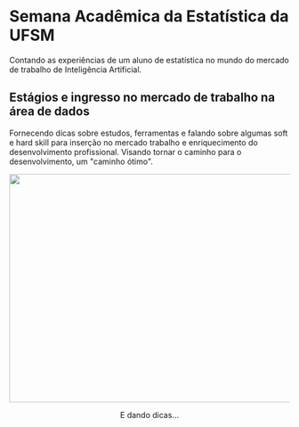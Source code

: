 # Semana Acadêmica da Estatística da UFSM

Contando as experiências de um aluno de estatística no mundo do mercado de trabalho de Inteligência Artificial.

## Estágios e ingresso no mercado de trabalho na área de dados

Fornecendo dicas sobre estudos, ferramentas e falando sobre algumas soft e hard skill para inserção no mercado trabalho e enriquecimento do desenvolvimento profissional. Visando tornar o caminho para o desenvolvimento, um "caminho ótimo".



<p align="center"><img align="center" src="https://thumbs.gfycat.com/BabyishGlamorousCirriped-size_restricted.gif" height="410px" width="690"/></p>
<p align="center"> E dando dicas... </p>
